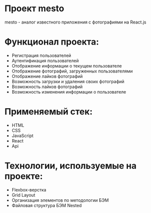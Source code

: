 # Проект mesto
mesto - аналог известного приложения с фотографиями на React.js

# Функционал проекта:
* Регистрация пользователей
* Аутентификация пользователей
* Отображение информации о текущем пользователе
* Отображение фотографий, загруженных пользователями
* Отображение лайков фотографий 
* Возможность загрузки и удаления своих фотографий
* Возможность лайков фотографий
* Возможность изменения информации о пользователе


# Применяемый стек:
* HTML
* CSS
* JavaScript
* React
* Api

# Технологии, используемые на проекте:
* Flexbox-верстка
* Grid Layout
* Организация элементов по методологии БЭМ
* Файловая структура БЭМ Nested